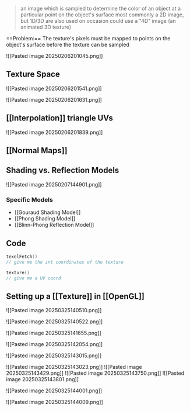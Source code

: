 >an image which is sampled to determine the color of an object at a particular point on the object's surface
>	most commonly a 2D image, but 1D/3D are also used on occasion
>	could use a "4D" image (an animated 3D texture)

==Problem:== The texture's pixels must be mapped to points on the object's surface before the texture can be sampled

![[Pasted image 20250206201045.png]]

## Texture Space
![[Pasted image 20250206201541.png]]

![[Pasted image 20250206201631.png]]

## [[Interpolation]] triangle UVs
![[Pasted image 20250206201839.png]]

## [[Normal Maps]]

## Shading vs. Reflection Models
![[Pasted image 20250207144901.png]]

### Specific Models
- [[Gouraud Shading Model]]
- [[Phong Shading Model]]
- [[Blinn-Phong Reflection Model]]

## Code
```C++
texelFetch()
// give me the int coordinates of the texture

texture()
// give me a UV coord
```

## Setting up a [[Texture]] in [[OpenGL]]
![[Pasted image 20250325140510.png]]

![[Pasted image 20250325140522.png]]

![[Pasted image 20250325141655.png]]

![[Pasted image 20250325142054.png]]

![[Pasted image 20250325143015.png]]

![[Pasted image 20250325143023.png]]
![[Pasted image 20250325143429.png]]
![[Pasted image 20250325143750.png]]
![[Pasted image 20250325143801.png]]

![[Pasted image 20250325144001.png]]

![[Pasted image 20250325144009.png]]
